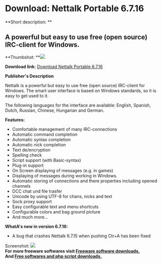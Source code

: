 # Download: Nettalk Portable 6.7.16

**Short description: **

## A powerful but easy to use free (open source) IRC-client for Windows.

  
**Thumbshot: **![](http://www.freewarefiles.com/screenshot/nettalk6_md.jpg)   
  
**Download link:** [Download Nettalk Portable 6.7.16](http://freesoftwares.boysofts.com/Nettalk_program_80982.html)  
  

**Publisher's Description**  
  

Nettalk is a powerful but easy to use free (open source) IRC-client for
Windows. The smart user interface is based on Windows standards, so it is easy
to get used to it.

The following languages for the interface are available: English, Spanish,
Dutch, Russian, Chinese, Hungarian and German.

**Features:**

  * Comfortable management of many IRC-connections 
  * Automatic command completion 
  * Automatic syntax completion 
  * Automatic nick completion 
  * Text de/encryption 
  * Spelling check 
  * Script support (with Basic-syntax) 
  * Plug-in support 
  * On Screen displaying of messages (e.g. in games) 
  * Displaying of messages during working in Windows. 
  * Automatic storing of connections and there properties including opened channels 
  * DCC chat und file trasfer 
  * Unicode by using UTF-8 for chans, nicks and text 
  * Sock proxy support 
  * Easy configurable text and menu shortcuts 
  * Configurable colors and bag ground picture 
  * And much more... 

**WhatA's new in version 6.7.16:**

  * A bug that crashes Nettalk 6.7.15 when pushing Ctr+A has been fixed 

  
  
Screenshot: ![](http://www.freewarefiles.com/screenshot/nettalk6.jpg)  
**For more freeware softwares visit [Freeware software downloads.](http://freesoftwares.boysofts.com/)**   
**And [Free softwares and php script downloads.](http://www.boysofts.com/)**

